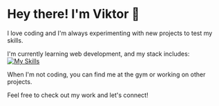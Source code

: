 # Hey there! I'm Viktor 👋

I love coding and I'm always experimenting with new projects to test my skills.

I'm currently learning web development, and my stack includes:
<br>
[![My Skills](https://skillicons.dev/icons?i=ubuntu,js,html,css,webpack)](https://skillicons.dev)

When I'm not coding, you can find me at the gym or working on other projects.

Feel free to check out my work and let's connect!
